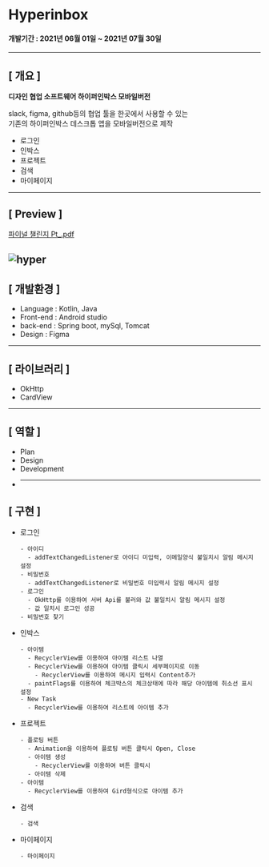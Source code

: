# Hyperinbox
#### 개발기간 : 2021년 06월 01일 ~ 2021년 07월 30일
---
## [ 개요 ]

**디자인 협업 소프트웨어 하이퍼인박스 모바일버전**

slack, figma, github등의 협업 툴을 한곳에서 사용할 수 있는\
기존의 하이퍼인박스 데스크톱 앱을 모바일버전으로 제작 
* 로그인
* 인박스
* 프로젝트
* 검색
* 마이페이지
---
## [ Preview ]
[파이널 챌린지 Pt_.pdf](https://github.com/KHJ-11/hyper/blob/main/%ED%8C%8C%EC%9D%B4%EB%84%90%20%EC%B1%8C%EB%A6%B0%EC%A7%80%20Pt_.pdf)

![hyper](https://user-images.githubusercontent.com/72050086/130312503-091b4aa1-80f8-4142-8bdd-9bc2a3eca42c.png)
---
## [ 개발환경 ]
* Language : Kotlin, Java
* Front-end : Android studio
* back-end : Spring boot, mySql, Tomcat
* Design : Figma
---
## [ 라이브러리 ]
* OkHttp
* CardView
---
## [ 역할 ]
* Plan
* Design
* Development
* ---
## [ 구현 ]
* 로그인

  ```
  - 아이디
    - addTextChangedListener로 아이디 미입력, 이메일양식 불일치시 알림 메시지 설정
  - 비밀번호
    - addTextChangedListener로 비밀번호 미입력시 알림 메시지 설정
  - 로그인
    - OkHttp를 이용하여 서버 Api를 불러와 값 불일치시 알림 메시지 설정
    - 값 일치시 로그인 성공
  - 비밀번호 찾기
  ```
  
* 인박스

  ```
  - 아이템
    - RecyclerView를 이용하여 아이템 리스트 나열
    - RecyclerView를 이용하여 아이템 클릭시 세부페이지로 이동
      - RecyclerView를 이용하여 메시지 입력시 Content추가
    - paintFlags를 이용하여 체크박스의 체크상태에 따라 해당 아이템에 취소선 표시 설정
  - New Task
    - RecyclerView를 이용하여 리스트에 아이템 추가
  ```

* 프로젝트

  ```
  - 플로팅 버튼
    - Animation을 이용하여 플로팅 버튼 클릭시 Open, Close
    - 아이템 생성
      - RecyclerView를 이용하여 버튼 클릭시 
    - 아이템 삭제
  - 아이템
    - RecyclerView를 이용하여 Gird형식으로 아이템 추가 
  ```
  
* 검색

  ```
  - 검색
  ```
  
* 마이페이지

  ```
  - 마이페이지
  ```
